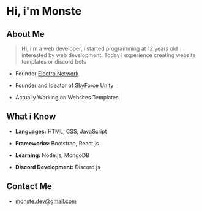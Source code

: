 # Hi, i'm Monste

## About Me

> Hi, i'm a web developer, i started programming at 12 years old interested by web development.
> Today I experience creating website templates or discord bots

- Founder [Electro Network](https://discord.gg/k8C85FRSrn) 
- Founder and Ideator of [SkyForce Unity](https://discord.gg/MHKjGEcDGJ)

- Actually Working on Websites Templates

## What i Know

- **Languages:** HTML, CSS, JavaScript
- **Frameworks:** Bootstrap, React.js
- **Learning:** Node.js, MongoDB

- **Discord Development:** Discord.js


## Contact Me

- monste.dev@gmail.com
